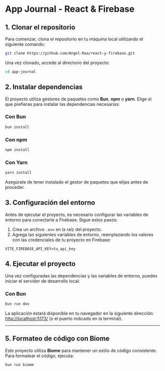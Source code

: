 # **App Journal - React & Firebase**

## **1. Clonar el repositorio**

Para comenzar, clona el repositorio en tu máquina local utilizando el siguiente comando:

```bash
git clone https://github.com/Angel-Raa/react-y-firebase.git
```

Una vez clonado, accede al directorio del proyecto:

```bash
cd app-journal
```

## **2. Instalar dependencias**

El proyecto utiliza gestores de paquetes como **Bun**, **npm** o **yarn**. Elige el que prefieras para instalar las dependencias necesarias:

### Con Bun

```bash
bun install
```

### Con npm

```bash
npm install
```

### Con Yarn

```bash
yarn install
```

Asegúrate de tener instalado el gestor de paquetes que elijas antes de proceder.

## **3. Configuración del entorno**

Antes de ejecutar el proyecto, es necesario configurar las variables de entorno para conectarte a Firebase. Sigue estos pasos:

1. Crea un archivo `.env` en la raíz del proyecto.
2. Agrega las siguientes variables de entorno, reemplazando los valores con las credenciales de tu proyecto en Firebase:

```env
VITE_FIREBASE_API_KEY=tu_api_key
```

## **4. Ejecutar el proyecto**

Una vez configuradas las dependencias y las variables de entorno, puedes iniciar el servidor de desarrollo local:

### Con Bun

```bash
bun run dev
```

La aplicación estará disponible en tu navegador en la siguiente dirección:  
[http://localhost:5173/](http://localhost:5173/) (o el puerto indicado en la terminal).

---

## **5. Formateo de código con Biome**

Este proyecto utiliza **Biome** para mantener un estilo de código consistente. Para formatear el código, ejecuta:

```bash
bun run biome
```
